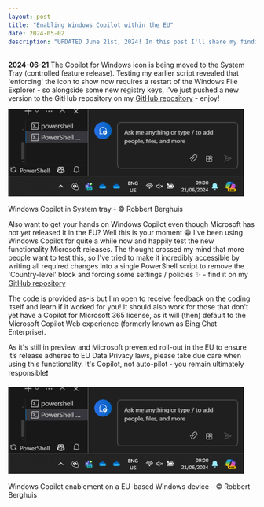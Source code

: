 ```yaml
---
layout: post
title: "Enabling Windows Copilot within the EU"
date: 2024-05-02
description: "UPDATED June 21st, 2024! In this post I'll share my findings on how to bypass the Country-level restrictions imposed by Microsoft that disables Windows Copilot. Next to how, I'm also sharing a PowerShell script that can help enable it for you!"
---
```


**2024-06-21** The Copilot for Windows icon is being moved to the System Tray (controlled feature release). Testing my earlier script revealed that 'enforcing' the icon to show now requires a restart of the Windows File Explorer - so alongside some new registry keys, I've just pushed a new version to the GitHub repository on my [GitHub repository](https://github.com/rberghuis/WindowsCopilot) - enjoy!

![Windows Copilot in System tray - © Robbert Berghuis](/assets/images/20240621-WindowsPowerShellTray.png)
<figcaption>Windows Copilot in System tray - © Robbert Berghuis</figcaption>

Also want to get your hands on Windows Copilot even though Microsoft has not yet released it in the EU? Well this is your moment 😁 I've been using Windows Copilot for quite a while now and happily test the new functionality Microsoft releases. The thought crossed my mind that more people want to test this, so I've tried to make it incredibly accessible by writing all required changes into a single PowerShell script to remove the 'Country-level' block and forcing some settings / policies ✨ - find it on my [GitHub repository](https://github.com/rberghuis/WindowsCopilot)
 
The code is provided as-is but I'm open to receive feedback on the coding itself and learn if it worked for you! It should also work for those that don't yet have a Copilot for Microsoft 365 license, as it will (then) default to the Microsoft Copilot Web experience (formerly known as Bing Chat Enterprise). 

As it's still in preview and Microsoft prevented roll-out in the EU to ensure it’s release adheres to EU Data Privacy laws, please take due care when using this functionality. It's Copilot, not auto-pilot - you remain ultimately responsible❗

![Windows Copilot enablement on a EU-based Windows device - © Robbert Berghuis](/assets/images/20240621-WindowsPowerShellTray.png)
<figcaption>Windows Copilot enablement on a EU-based Windows device - © Robbert Berghuis</figcaption>
